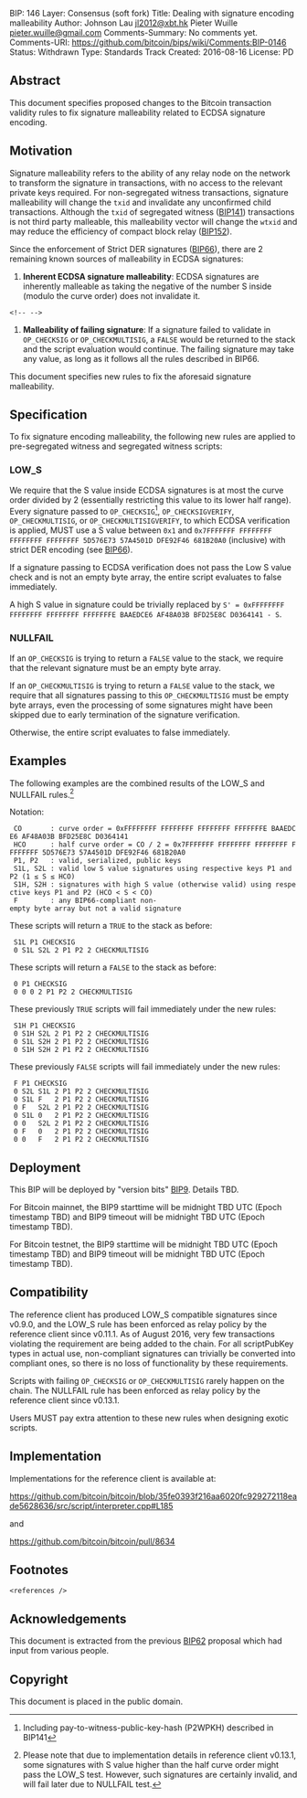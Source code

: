 BIP: 146
Layer: Consensus (soft fork)
Title: Dealing with signature encoding malleability
Author: Johnson Lau <jl2012@xbt.hk>
Pieter Wuille <pieter.wuille@gmail.com>
Comments-Summary: No comments yet.
Comments-URI: https://github.com/bitcoin/bips/wiki/Comments:BIP-0146
Status: Withdrawn
Type: Standards Track
Created: 2016-08-16
License: PD

## Abstract

This document specifies proposed changes to the Bitcoin transaction
validity rules to fix signature malleability related to ECDSA signature
encoding.

## Motivation

Signature malleability refers to the ability of any relay node on the
network to transform the signature in transactions, with no access to
the relevant private keys required. For non-segregated witness
transactions, signature malleability will change the `txid` and
invalidate any unconfirmed child transactions. Although the `txid` of
segregated witness
([BIP141](https://github.com/bitcoin/bips/blob/master/bip-0141.mediawiki))
transactions is not third party malleable, this malleability vector will
change the `wtxid` and may reduce the efficiency of compact block relay
([BIP152](https://github.com/bitcoin/bips/blob/master/bip-0152.mediawiki)).

Since the enforcement of Strict DER signatures
([BIP66](https://github.com/bitcoin/bips/blob/master/bip-0066.mediawiki)),
there are 2 remaining known sources of malleability in ECDSA signatures:

1.  **Inherent ECDSA signature malleability**: ECDSA signatures are
inherently malleable as taking the negative of the number S inside
(modulo the curve order) does not invalidate it.

```{=html}
<!-- -->
```
1.  **Malleability of failing signature**: If a signature failed to
validate in `OP_CHECKSIG` or `OP_CHECKMULTISIG`, a `FALSE` would be
returned to the stack and the script evaluation would continue. The
failing signature may take any value, as long as it follows all the
rules described in BIP66.

This document specifies new rules to fix the aforesaid signature
malleability.

## Specification

To fix signature encoding malleability, the following new rules are
applied to pre-segregated witness and segregated witness scripts:

### LOW_S

We require that the S value inside ECDSA signatures is at most the curve
order divided by 2 (essentially restricting this value to its lower half
range). Every signature passed to `OP_CHECKSIG`[^1],
`OP_CHECKSIGVERIFY`, `OP_CHECKMULTISIG`, or `OP_CHECKMULTISIGVERIFY`, to
which ECDSA verification is applied, MUST use a S value between `0x1`
and
`0x7FFFFFFF FFFFFFFF FFFFFFFF FFFFFFFF 5D576E73 57A4501D DFE92F46 681B20A0`
(inclusive) with strict DER encoding (see
[BIP66](https://github.com/bitcoin/bips/blob/master/bip-0066.mediawiki)).

If a signature passing to ECDSA verification does not pass the Low S
value check and is not an empty byte array, the entire script evaluates
to false immediately.

A high S value in signature could be trivially replaced by
`S' = 0xFFFFFFFF FFFFFFFF FFFFFFFF FFFFFFFE BAAEDCE6 AF48A03B BFD25E8C D0364141 - S`.

### NULLFAIL

If an `OP_CHECKSIG` is trying to return a `FALSE` value to the stack, we
require that the relevant signature must be an empty byte array.

If an `OP_CHECKMULTISIG` is trying to return a `FALSE` value to the
stack, we require that all signatures passing to this `OP_CHECKMULTISIG`
must be empty byte arrays, even the processing of some signatures might
have been skipped due to early termination of the signature
verification.

Otherwise, the entire script evaluates to false immediately.

## Examples

The following examples are the combined results of the LOW_S and
NULLFAIL rules.[^2]

Notation:

` CO       : curve order = 0xFFFFFFFF FFFFFFFF FFFFFFFF FFFFFFFE BAAEDCE6 AF48A03B BFD25E8C D0364141`\
` HCO      : half curve order = CO / 2 = 0x7FFFFFFF FFFFFFFF FFFFFFFF FFFFFFFF 5D576E73 57A4501D DFE92F46 681B20A0`\
` P1, P2   : valid, serialized, public keys`\
` S1L, S2L : valid low S value signatures using respective keys P1 and P2 (1 ≤ S ≤ HCO)`\
` S1H, S2H : signatures with high S value (otherwise valid) using respective keys P1 and P2 (HCO < S < CO)`\
` F        : any BIP66-compliant non-empty byte array but not a valid signature`

These scripts will return a `TRUE` to the stack as before:

` S1L P1 CHECKSIG`\
` 0 S1L S2L 2 P1 P2 2 CHECKMULTISIG`

These scripts will return a `FALSE` to the stack as before:

` 0 P1 CHECKSIG`\
` 0 0 0 2 P1 P2 2 CHECKMULTISIG`

These previously `TRUE` scripts will fail immediately under the new
rules:

` S1H P1 CHECKSIG`\
` 0 S1H S2L 2 P1 P2 2 CHECKMULTISIG`\
` 0 S1L S2H 2 P1 P2 2 CHECKMULTISIG`\
` 0 S1H S2H 2 P1 P2 2 CHECKMULTISIG`

These previously `FALSE` scripts will fail immediately under the new
rules:

` F P1 CHECKSIG`\
` 0 S2L S1L 2 P1 P2 2 CHECKMULTISIG`\
` 0 S1L F   2 P1 P2 2 CHECKMULTISIG`\
` 0 F   S2L 2 P1 P2 2 CHECKMULTISIG`\
` 0 S1L 0   2 P1 P2 2 CHECKMULTISIG`\
` 0 0   S2L 2 P1 P2 2 CHECKMULTISIG`\
` 0 F   0   2 P1 P2 2 CHECKMULTISIG`\
` 0 0   F   2 P1 P2 2 CHECKMULTISIG`

## Deployment

This BIP will be deployed by \"version bits\"
[BIP9](https://github.com/bitcoin/bips/blob/master/bip-0009.mediawiki).
Details TBD.

For Bitcoin mainnet, the BIP9 starttime will be midnight TBD UTC (Epoch
timestamp TBD) and BIP9 timeout will be midnight TBD UTC (Epoch
timestamp TBD).

For Bitcoin testnet, the BIP9 starttime will be midnight TBD UTC (Epoch
timestamp TBD) and BIP9 timeout will be midnight TBD UTC (Epoch
timestamp TBD).

## Compatibility

The reference client has produced LOW_S compatible signatures since
v0.9.0, and the LOW_S rule has been enforced as relay policy by the
reference client since v0.11.1. As of August 2016, very few transactions
violating the requirement are being added to the chain. For all
scriptPubKey types in actual use, non-compliant signatures can trivially
be converted into compliant ones, so there is no loss of functionality
by these requirements.

Scripts with failing `OP_CHECKSIG` or `OP_CHECKMULTISIG` rarely happen
on the chain. The NULLFAIL rule has been enforced as relay policy by the
reference client since v0.13.1.

Users MUST pay extra attention to these new rules when designing exotic
scripts.

## Implementation

Implementations for the reference client is available at:

<https://github.com/bitcoin/bitcoin/blob/35fe0393f216aa6020fc929272118eade5628636/src/script/interpreter.cpp#L185>

and

<https://github.com/bitcoin/bitcoin/pull/8634>

## Footnotes

```{=html}
<references />
```
## Acknowledgements

This document is extracted from the previous
[BIP62](https://github.com/bitcoin/bips/blob/master/bip-0062.mediawiki)
proposal which had input from various people.

## Copyright

This document is placed in the public domain.

[^1]: Including pay-to-witness-public-key-hash (P2WPKH) described in
BIP141

[^2]: Please note that due to implementation details in reference client
v0.13.1, some signatures with S value higher than the half curve
order might pass the LOW_S test. However, such signatures are
certainly invalid, and will fail later due to NULLFAIL test.

